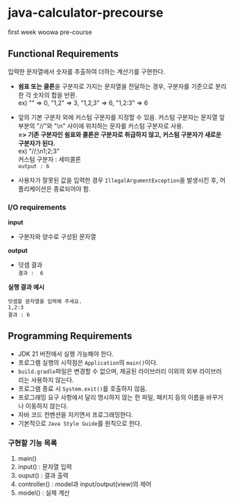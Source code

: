 # java-calculator-precourse

first week woowa pre-course

## Functional Requirements

입력한 문자열에서 숫자를 추출하여 더하는 계산기를 구현한다.

- **쉼표 또는 클론**을 구분자로 가지는 문자열을 전달하는 경우, 구분자를 기준으로 분리한 각 숫자의 합을 반환.      
  ex)  "" => 0, "1,2" => 3, "1,2,3" => 6, "1,2:3" => 6

- 앞의 기본 구분자 외에 커스텀 구분자를 지정할 수 있음. 커스텀 구분자는 문자열 앞부분의 "//"와 "\n" 사이에 위치하는 문자를 커스텀 구분자로 사용.   
  **=> 기존 구분자인 쉼표와 콜론은 구분자로 취급하지 않고, 커스텀 구분자가 새로운 구분자가 된다.**    
  ex)  "//;\n1;2;3"      
  커스텀 구분자 : 세미콜론   
  ```output : 6```

- 사용자가 잘못된 값을 입력한 경우 ```IllegalArgumentException```을 발생시킨 후, 어플리케이션은 종료되어야 함.

### I/O requirements

**input**

- 구분자와 양수로 구성된 문자열

**output**

- 덧셈 결과    
  ```결과 :  6```

**실행 결과 예시**

```
덧셈할 문자열을 입력해 주세요.   
1,2:3    
결과 : 6    
```

## Programming Requirements

- JDK 21 버전에서 실행 가능해야 한다.
- 프로그램 실행의 시작점은 ```Application```의 ```main()```이다.
- ```build.gradle```파일은 변경할 수 없으며, 제공된 라이브러리 이외의 외부 라이브러리는 사용하지 않는다.
- 프로그램 종료 시 ```System.exit()```를 호출하지 않음.
- 프로그래밍 요구 사항에서 달리 명시하지 않는 한 파일, 패키지 등의 이름을 바꾸거나 이동하지 않는다.
- 자바 코드 컨벤션을 지키면서 프로그래밍한다.
- 기본적으로 ```Java Style Guide```를 원칙으로 한다.

### 구현할 기능 목록

1. main()
2. input() : 문자열 입력
3. ouput() : 결과 출력
4. controller() : model과 input/output(view)의 제어
5. model() : 실제 계산
